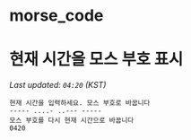 # morse_code
# 현재 시간을 모스 부호 표시
<!-- MORSE_TIME_START -->
_Last updated: `04:20` (KST)_

```
현재 시간을 입력하세요. 모스 부호로 바꿉니다
----- ....- ..--- -----
모스 부호를 다시 현재 시간으로 바꿉니다
0420
```
<!-- MORSE_TIME_END -->

